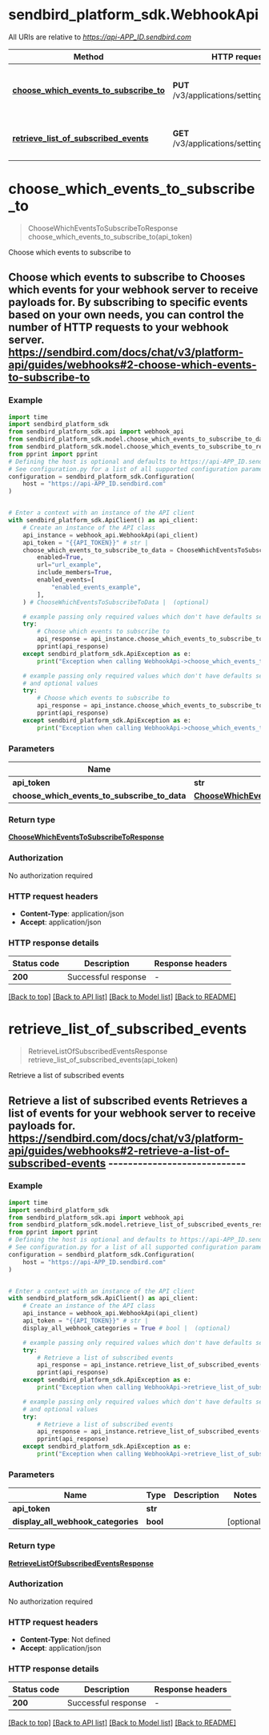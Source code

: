 # sendbird_platform_sdk.WebhookApi

All URIs are relative to *https://api-APP_ID.sendbird.com*

Method | HTTP request | Description
------------- | ------------- | -------------
[**choose_which_events_to_subscribe_to**](WebhookApi.md#choose_which_events_to_subscribe_to) | **PUT** /v3/applications/settings/webhook | Choose which events to subscribe to
[**retrieve_list_of_subscribed_events**](WebhookApi.md#retrieve_list_of_subscribed_events) | **GET** /v3/applications/settings/webhook | Retrieve a list of subscribed events


# **choose_which_events_to_subscribe_to**
> ChooseWhichEventsToSubscribeToResponse choose_which_events_to_subscribe_to(api_token)

Choose which events to subscribe to

## Choose which events to subscribe to  Chooses which events for your webhook server to receive payloads for. By subscribing to specific events based on your own needs, you can control the number of HTTP requests to your webhook server.  https://sendbird.com/docs/chat/v3/platform-api/guides/webhooks#2-choose-which-events-to-subscribe-to

### Example


```python
import time
import sendbird_platform_sdk
from sendbird_platform_sdk.api import webhook_api
from sendbird_platform_sdk.model.choose_which_events_to_subscribe_to_data import ChooseWhichEventsToSubscribeToData
from sendbird_platform_sdk.model.choose_which_events_to_subscribe_to_response import ChooseWhichEventsToSubscribeToResponse
from pprint import pprint
# Defining the host is optional and defaults to https://api-APP_ID.sendbird.com
# See configuration.py for a list of all supported configuration parameters.
configuration = sendbird_platform_sdk.Configuration(
    host = "https://api-APP_ID.sendbird.com"
)


# Enter a context with an instance of the API client
with sendbird_platform_sdk.ApiClient() as api_client:
    # Create an instance of the API class
    api_instance = webhook_api.WebhookApi(api_client)
    api_token = "{{API_TOKEN}}" # str | 
    choose_which_events_to_subscribe_to_data = ChooseWhichEventsToSubscribeToData(
        enabled=True,
        url="url_example",
        include_members=True,
        enabled_events=[
            "enabled_events_example",
        ],
    ) # ChooseWhichEventsToSubscribeToData |  (optional)

    # example passing only required values which don't have defaults set
    try:
        # Choose which events to subscribe to
        api_response = api_instance.choose_which_events_to_subscribe_to(api_token)
        pprint(api_response)
    except sendbird_platform_sdk.ApiException as e:
        print("Exception when calling WebhookApi->choose_which_events_to_subscribe_to: %s\n" % e)

    # example passing only required values which don't have defaults set
    # and optional values
    try:
        # Choose which events to subscribe to
        api_response = api_instance.choose_which_events_to_subscribe_to(api_token, choose_which_events_to_subscribe_to_data=choose_which_events_to_subscribe_to_data)
        pprint(api_response)
    except sendbird_platform_sdk.ApiException as e:
        print("Exception when calling WebhookApi->choose_which_events_to_subscribe_to: %s\n" % e)
```


### Parameters

Name | Type | Description  | Notes
------------- | ------------- | ------------- | -------------
 **api_token** | **str**|  |
 **choose_which_events_to_subscribe_to_data** | [**ChooseWhichEventsToSubscribeToData**](ChooseWhichEventsToSubscribeToData.md)|  | [optional]

### Return type

[**ChooseWhichEventsToSubscribeToResponse**](ChooseWhichEventsToSubscribeToResponse.md)

### Authorization

No authorization required

### HTTP request headers

 - **Content-Type**: application/json
 - **Accept**: application/json


### HTTP response details

| Status code | Description | Response headers |
|-------------|-------------|------------------|
**200** | Successful response |  -  |

[[Back to top]](#) [[Back to API list]](../README.md#documentation-for-api-endpoints) [[Back to Model list]](../README.md#documentation-for-models) [[Back to README]](../README.md)

# **retrieve_list_of_subscribed_events**
> RetrieveListOfSubscribedEventsResponse retrieve_list_of_subscribed_events(api_token)

Retrieve a list of subscribed events

## Retrieve a list of subscribed events  Retrieves a list of events for your webhook server to receive payloads for.  https://sendbird.com/docs/chat/v3/platform-api/guides/webhooks#2-retrieve-a-list-of-subscribed-events ----------------------------

### Example


```python
import time
import sendbird_platform_sdk
from sendbird_platform_sdk.api import webhook_api
from sendbird_platform_sdk.model.retrieve_list_of_subscribed_events_response import RetrieveListOfSubscribedEventsResponse
from pprint import pprint
# Defining the host is optional and defaults to https://api-APP_ID.sendbird.com
# See configuration.py for a list of all supported configuration parameters.
configuration = sendbird_platform_sdk.Configuration(
    host = "https://api-APP_ID.sendbird.com"
)


# Enter a context with an instance of the API client
with sendbird_platform_sdk.ApiClient() as api_client:
    # Create an instance of the API class
    api_instance = webhook_api.WebhookApi(api_client)
    api_token = "{{API_TOKEN}}" # str | 
    display_all_webhook_categories = True # bool |  (optional)

    # example passing only required values which don't have defaults set
    try:
        # Retrieve a list of subscribed events
        api_response = api_instance.retrieve_list_of_subscribed_events(api_token)
        pprint(api_response)
    except sendbird_platform_sdk.ApiException as e:
        print("Exception when calling WebhookApi->retrieve_list_of_subscribed_events: %s\n" % e)

    # example passing only required values which don't have defaults set
    # and optional values
    try:
        # Retrieve a list of subscribed events
        api_response = api_instance.retrieve_list_of_subscribed_events(api_token, display_all_webhook_categories=display_all_webhook_categories)
        pprint(api_response)
    except sendbird_platform_sdk.ApiException as e:
        print("Exception when calling WebhookApi->retrieve_list_of_subscribed_events: %s\n" % e)
```


### Parameters

Name | Type | Description  | Notes
------------- | ------------- | ------------- | -------------
 **api_token** | **str**|  |
 **display_all_webhook_categories** | **bool**|  | [optional]

### Return type

[**RetrieveListOfSubscribedEventsResponse**](RetrieveListOfSubscribedEventsResponse.md)

### Authorization

No authorization required

### HTTP request headers

 - **Content-Type**: Not defined
 - **Accept**: application/json


### HTTP response details

| Status code | Description | Response headers |
|-------------|-------------|------------------|
**200** | Successful response |  -  |

[[Back to top]](#) [[Back to API list]](../README.md#documentation-for-api-endpoints) [[Back to Model list]](../README.md#documentation-for-models) [[Back to README]](../README.md)

